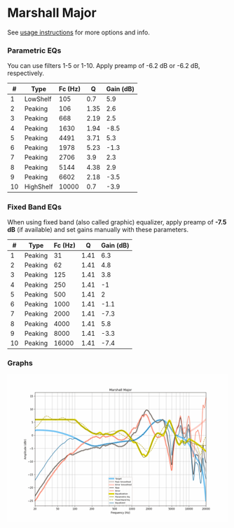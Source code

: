 # Marshall Major
See [usage instructions](https://github.com/jaakkopasanen/AutoEq#usage) for more options and info.

### Parametric EQs
You can use filters 1-5 or 1-10. Apply preamp of -6.2 dB or -6.2 dB, respectively.

|   # | Type      |   Fc (Hz) |    Q |   Gain (dB) |
|-----|-----------|-----------|------|-------------|
|   1 | LowShelf  |       105 | 0.7  |         5.9 |
|   2 | Peaking   |       106 | 1.35 |         2.6 |
|   3 | Peaking   |       668 | 2.19 |         2.5 |
|   4 | Peaking   |      1630 | 1.94 |        -8.5 |
|   5 | Peaking   |      4491 | 3.71 |         5.3 |
|   6 | Peaking   |      1978 | 5.23 |        -1.3 |
|   7 | Peaking   |      2706 | 3.9  |         2.3 |
|   8 | Peaking   |      5144 | 4.38 |         2.9 |
|   9 | Peaking   |      6602 | 2.18 |        -3.5 |
|  10 | HighShelf |     10000 | 0.7  |        -3.9 |

### Fixed Band EQs
When using fixed band (also called graphic) equalizer, apply preamp of **-7.5 dB** (if available) and set gains manually with these parameters.

|   # | Type    |   Fc (Hz) |    Q |   Gain (dB) |
|-----|---------|-----------|------|-------------|
|   1 | Peaking |        31 | 1.41 |         6.3 |
|   2 | Peaking |        62 | 1.41 |         4.8 |
|   3 | Peaking |       125 | 1.41 |         3.8 |
|   4 | Peaking |       250 | 1.41 |        -1   |
|   5 | Peaking |       500 | 1.41 |         2   |
|   6 | Peaking |      1000 | 1.41 |        -1.1 |
|   7 | Peaking |      2000 | 1.41 |        -7.3 |
|   8 | Peaking |      4000 | 1.41 |         5.8 |
|   9 | Peaking |      8000 | 1.41 |        -3.3 |
|  10 | Peaking |     16000 | 1.41 |        -7.4 |

### Graphs
![](./Marshall%20Major.png)
